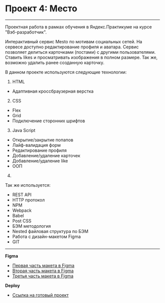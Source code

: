 # Проект 4: Место

___
Проектная работа в рамках обучения в Яндекс.Практикуме на курсе "Вэб-разработчик".

Интерактивный сервис Mesto по мотивам социальных сетей. 
На сервесе доступно редактирование профиля и аватара.
Сервис позволяет делиться карточками (постами) с другими пользователями. Ставить likes и просматривать изображения в полном размере. Так же, возможно удалить ранее созданную карточку.

В данном проекте используются следующие технологии:
1. HTML
 - Адаптивная кроссбраузерная верстка
2. CSS
- Flex
- Grid
- Подключение сторонних шрифтов
3. Java Script
- Oткрытие/закрытие попапов
- Лайф-валидация форм
- Редактирование профиля
- Добавление/удаление карточек
- Добавление/удаление like
- ООП
4.

Так же используется:
 - REST API
 - HTTP протокол
 - NPM
 - Webpack
 - Babel
 - Post CSS
 - БЭМ методология
 - Nested файловая структура по БЭМ
 - Работа с дизайн-макетом Figma
 - GIT
 ___

**Figma**

* [Первая часть макета в Figma](https://www.figma.com/file/StZjf8HnoeLdiXS7dYrLAh/JavaScript.-Sprint-4?node-id=80%3A76)
* [Вторая часть макета в Figma](https://www.figma.com/file/nlYpT4VhFiwimn2YlncrcF/JavaScript.-Sprint-5?node-id=90%3A378)
* [Третья часть макета в Figma](https://www.figma.com/file/hhhIavVTeuilfPPZ6sbifl/JavaScript.-Sprint-9?node-id=4002%3A309)

**Deploy**

* [Ссылка на готовый проект](https://turetskayairina.github.io/mesto/index.html)
